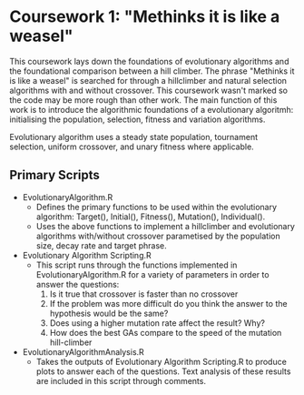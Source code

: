 # Coursework 1: "Methinks it is like a weasel"
This coursework lays down the foundations of evolutionary algorithms and the foundational comparison between a hill climber. The phrase "Methinks it is like a weasel" is searched for through a hillclimber and natural selection algorithms with and without crossover. This coursework wasn't marked so the code may be more rough than other work. The main function of this work is to introduce the algorithmic foundations of a evolutionary algoritmh: initialising the population, selection, fitness and variation algorithms. 

Evolutionary algorithm uses a steady state population, tournament selection, uniform crossover, and unary fitness where applicable. 

## Primary Scripts
 * EvolutionaryAlgorithm.R
    * Defines the primary functions to be used within the evolutionary algorithm: Target(), Initial(), Fitness(), Mutation(), Individual(). 
    * Uses the above functions to implement a hillclimber and evolutionary algorithms with/without crossover parametised by the population size, decay rate and target phrase. 
 * Evolutionary Algorithm Scripting.R
   * This script runs through the functions implemented in EvolutionaryAlgorithm.R for a variety of parameters in order to answer the questions:
     1. Is it true that crossover is faster than no crossover
     2. If the problem was more difficult do you think the answer to the hypothesis would be the same?
     3. Does using a higher mutation rate affect the result? Why?
     4. How does the best GAs compare to the speed of the mutation hill-climber
 * EvolutionaryAlgorithmAnalysis.R
    * Takes the outputs of Evolutionary Algorithm Scripting.R to produce plots to answer each of the questions. Text analysis of these results are included in this script through comments. 
